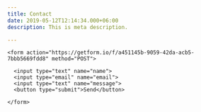 ```yaml
---
title: Contact
date: 2019-05-12T12:14:34.000+06:00
description: This is meta description.

---
```

    <form action="https://getform.io/f/a451145b-9059-42da-acb5-7bbb5669fdd8" method="POST">
    
      <input type="text" name="name">
      <input type="email" name="email">
      <input type="text" name="message">
      <button type="submit">Send</button>
    
    </form>